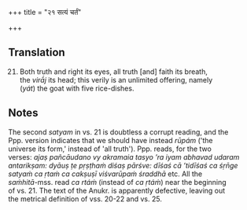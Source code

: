 +++
title = "२१ सत्यं चर्तं"

+++
## Translation
21. Both truth and right its eyes, all truth \[and\] faith its breath,  
the *virā́j* its head; this verily is an unlimited offering, namely  
(*yát*) the goat with five rice-dishes.

## Notes
The second *satyam* in vs. 21 is doubtless a corrupt reading, and the  
Ppp. version indicates that we should have instead *rūpám* ('the  
universe its form,' instead of 'all truth'). Ppp. reads, for the two  
verses: *ajaṣ pañcāudano vy akramaia tasyo ’ra iyam abhavad udaram  
antarikṣam: dyāuṣ ṭe pṛṣṭhaṁ diśaṣ pārśve: dīśaś cā ’tidīśaś ca śṛn̄ge  
satyaṁ ca ṛtaṁ ca cakṣuṣī viśvarūpaṁ śraddhā* etc. All the  
*saṁhitā*-mss. read *ca rtáṁ* (instead of *ca ṛtáṁ*) near the beginning  
of vs. 21. The text of the Anukr. is apparently defective, leaving out  
the metrical definition of vss. 20-22 and vs. 25.
